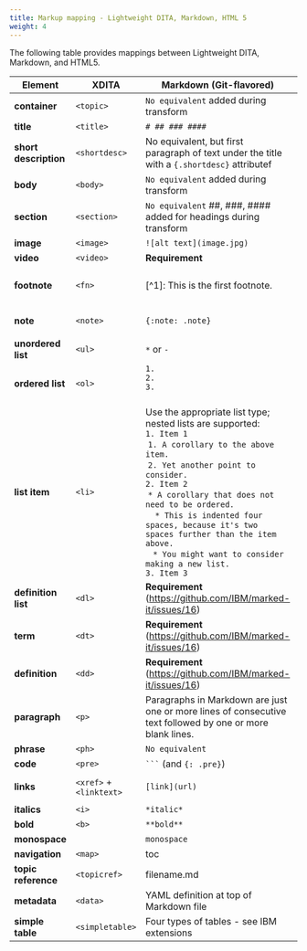 ```yaml
---
title: Markup mapping - Lightweight DITA, Markdown, HTML 5
weight: 4
---
```


The following table provides mappings between Lightweight DITA, Markdown, and HTML5.

|     Element     |   XDITA   | Markdown (Git-flavored)  |   HTML5      |
|-----------------|-----------|--------------------------|---------------|
| **container**    | `<topic>` | `No equivalent` added during transform        | `<article>`   |
| **title**       | `<title>` | `# ## ### ####`          | `<h1>...<h6> `|
| **short description** |`<shortdesc>` | No equivalent, but first  paragraph of text under the title with a `{.shortdesc}` attributef|`<p class="shortdesc">`|
| **body**|`<body>`|`No equivalent` added during  transform |`<body>`|
| **section** | `<section>` | `No equivalent` ##, ###, ####	 added for headings during transform  | `<section id="section-headingID”>` |
| **image**  | `<image>`	|	`![alt text](image.jpg)` | `<img>` |
| **video** | `<video>` | **Requirement** | `<video>` |	
| **footnote**  | `<fn>`	|	[^1]: This is the first footnote.  |	`<span data-class=“fn”>	<hr id="footnotesSeparator"><ol id="footnotesList"><li id="footnote-ID”>` |
| **note** | `<note>` 	|	`{:note: .note}`	|	`<div data-class=“note”><p class="note">This is a note paragraph.</p>`|
| **unordered list** | `<ul>` | `*` or `-`| `<ul><li></li></ul>` |
| **ordered list** | `<ol>` | `1.`<br>  `2.`<br> `3.` <br/><br/>| `<ol><li></li></ol>`|
| **list item** | `<li>` | Use the appropriate list type; nested lists are supported:<br> `1. Item 1`<br>&nbsp;`1. A corollary to the above item.`<br>&nbsp;`2. Yet another point to consider.`<br>`2. Item 2`<br>&nbsp;`* A corollary that does not need to be ordered.`<br> &nbsp;&nbsp;` * This is indented four spaces, because it's two spaces further than the item above.`<br>&nbsp;&nbsp; `* You might want to consider making a new list.`<br>`3. Item 3`| `<ol>`<br>`<li>`<br>`<ol>`<br>`<li>`<br>`<li>`<br>`</ol>`<br>`<li>`<br>`<ul>`<br>`<li>`<br>`<li>`<br>`</ul>`<br>`<li>`<br>`</ol>` |
| **definition list** | `<dl>` | **Requirement** (https://github.com/IBM/marked-it/issues/16) | `<dl>` |
| **term** | `<dt>` | **Requirement** (https://github.com/IBM/marked-it/issues/16) | `<dt>` |
| **definition** | `<dd>` | **Requirement** (https://github.com/IBM/marked-it/issues/16) | `<dd>` |
| **paragraph** | `<p>` | Paragraphs in Markdown are just one or more lines of consecutive text followed by one or more blank lines. | `<p>` |
| **phrase** | `<ph>`	 | `No equivalent` | `<span>` |
| **code** | `<pre>` | ` ``` ` (and `{: .pre}`) | `<pre class="codeblock"><code>` |
| **links** | `<xref>` + `<linktext>`  | `[link](url)` | `<a href="www.cloud.ibm.com">Cloud is amazing</a>` |	
| **italics** | `<i>` | `*italic*` | `<em>` | 
| **bold** | `<b>` | `**bold**` | `<strong>` |	
| **monospace** |  |``monospace`` | `<code>` | 	
| **navigation** |  `<map>`	|	toc		|	toc.json |
| **topic reference** | `<topicref>` |	filename.md	|	`<a href>`	|
| **metadata** | `<data>`	 |	YAML definition at top of Markdown file |	`<meta>` inside `<head>` |
| **simple table** | `<simpletable>` | Four types  of tables - see IBM extensions |  `<table>` | 

